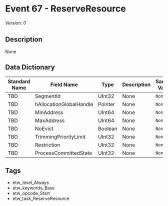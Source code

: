 # Event 67 - ReserveResource
###### Version: 0

## Description
None

## Data Dictionary
|Standard Name|Field Name|Type|Description|Sample Value|
|---|---|---|---|---|
|TBD|SegmentId|UInt32|None|`None`|
|TBD|hAllocationGlobalHandle|Pointer|None|`None`|
|TBD|MinAddress|UInt64|None|`None`|
|TBD|MaxAddress|UInt64|None|`None`|
|TBD|NoEvict|Boolean|None|`None`|
|TBD|TrimmingPriorityLimit|UInt32|None|`None`|
|TBD|Restriction|UInt32|None|`None`|
|TBD|ProcessCommittedState|UInt32|None|`None`|

## Tags
* etw_level_Always
* etw_keywords_Base
* etw_opcode_Start
* etw_task_ReserveResource